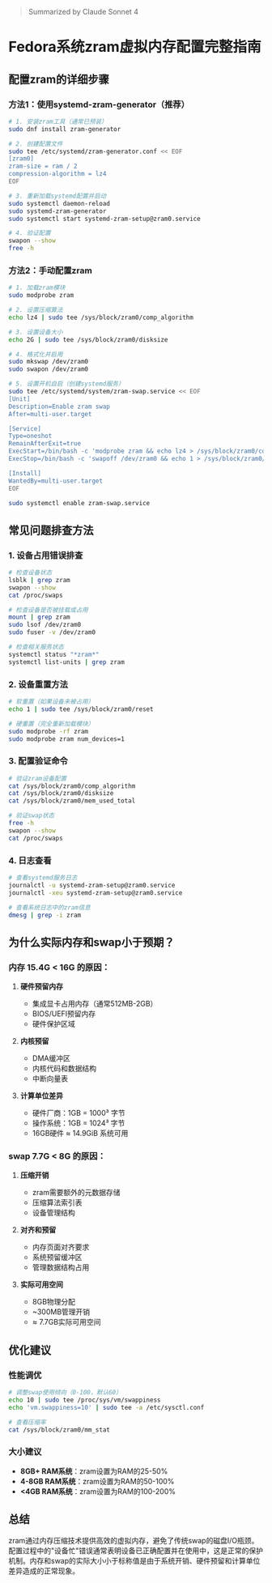 > Summarized by Claude Sonnet 4

# Fedora系统zram虚拟内存配置完整指南

## 配置zram的详细步骤

### 方法1：使用systemd-zram-generator（推荐）

```bash
# 1. 安装zram工具（通常已预装）
sudo dnf install zram-generator

# 2. 创建配置文件
sudo tee /etc/systemd/zram-generator.conf << EOF
[zram0]
zram-size = ram / 2
compression-algorithm = lz4
EOF

# 3. 重新加载systemd配置并启动
sudo systemctl daemon-reload
sudo systemd-zram-generator
sudo systemctl start systemd-zram-setup@zram0.service

# 4. 验证配置
swapon --show
free -h
```

### 方法2：手动配置zram

```bash
# 1. 加载zram模块
sudo modprobe zram

# 2. 设置压缩算法
echo lz4 | sudo tee /sys/block/zram0/comp_algorithm

# 3. 设置设备大小
echo 2G | sudo tee /sys/block/zram0/disksize

# 4. 格式化并启用
sudo mkswap /dev/zram0
sudo swapon /dev/zram0

# 5. 设置开机自启（创建systemd服务）
sudo tee /etc/systemd/system/zram-swap.service << EOF
[Unit]
Description=Enable zram swap
After=multi-user.target

[Service]
Type=oneshot
RemainAfterExit=true
ExecStart=/bin/bash -c 'modprobe zram && echo lz4 > /sys/block/zram0/comp_algorithm && echo 2G > /sys/block/zram0/disksize && mkswap /dev/zram0 && swapon /dev/zram0'
ExecStop=/bin/bash -c 'swapoff /dev/zram0 && echo 1 > /sys/block/zram0/reset && modprobe -r zram'

[Install]
WantedBy=multi-user.target
EOF

sudo systemctl enable zram-swap.service
```

## 常见问题排查方法

### 1. 设备占用错误排查

```bash
# 检查设备状态
lsblk | grep zram
swapon --show
cat /proc/swaps

# 检查设备是否被挂载或占用
mount | grep zram
sudo lsof /dev/zram0
sudo fuser -v /dev/zram0

# 检查相关服务状态
systemctl status "*zram*"
systemctl list-units | grep zram
```

### 2. 设备重置方法

```bash
# 软重置（如果设备未被占用）
echo 1 | sudo tee /sys/block/zram0/reset

# 硬重置（完全重新加载模块）
sudo modprobe -rf zram
sudo modprobe zram num_devices=1
```

### 3. 配置验证命令

```bash
# 验证zram设备配置
cat /sys/block/zram0/comp_algorithm
cat /sys/block/zram0/disksize
cat /sys/block/zram0/mem_used_total

# 验证swap状态
free -h
swapon --show
cat /proc/swaps
```

### 4. 日志查看

```bash
# 查看systemd服务日志
journalctl -u systemd-zram-setup@zram0.service
journalctl -xeu systemd-zram-setup@zram0.service

# 查看系统日志中的zram信息
dmesg | grep -i zram
```

## 为什么实际内存和swap小于预期？

### 内存 15.4G < 16G 的原因：

1. **硬件预留内存**
   - 集成显卡占用内存（通常512MB-2GB）
   - BIOS/UEFI预留内存
   - 硬件保护区域

2. **内核预留**
   - DMA缓冲区
   - 内核代码和数据结构
   - 中断向量表

3. **计算单位差异**
   - 硬件厂商：1GB = 1000³ 字节
   - 操作系统：1GB = 1024³ 字节
   - 16GB硬件 ≈ 14.9GiB 系统可用

### swap 7.7G < 8G 的原因：

1. **压缩开销**
   - zram需要额外的元数据存储
   - 压缩算法索引表
   - 设备管理结构

2. **对齐和预留**
   - 内存页面对齐要求
   - 系统预留缓冲区
   - 管理数据结构占用

3. **实际可用空间**
   - 8GB物理分配
   - ~300MB管理开销
   - ≈ 7.7GB实际可用空间

## 优化建议

### 性能调优

```bash
# 调整swap使用倾向（0-100，默认60）
echo 10 | sudo tee /proc/sys/vm/swappiness
echo 'vm.swappiness=10' | sudo tee -a /etc/sysctl.conf

# 查看压缩率
cat /sys/block/zram0/mm_stat
```

### 大小建议

- **8GB+ RAM系统**：zram设置为RAM的25-50%
- **4-8GB RAM系统**：zram设置为RAM的50-100%  
- **<4GB RAM系统**：zram设置为RAM的100-200%

## 总结

zram通过内存压缩技术提供高效的虚拟内存，避免了传统swap的磁盘I/O瓶颈。配置过程中的"设备忙"错误通常表明设备已正确配置并在使用中，这是正常的保护机制。内存和swap的实际大小小于标称值是由于系统开销、硬件预留和计算单位差异造成的正常现象。